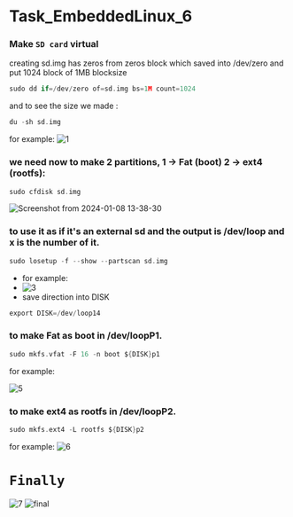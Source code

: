 # Task_EmbeddedLinux_6
### Make `SD card` virtual
creating sd.img has zeros from zeros block which saved into /dev/zero and put 1024 block of 1MB blocksize
```c
sudo dd if=/dev/zero of=sd.img bs=1M count=1024 
```
and to see the size we made :
```c
du -sh sd.img
```
for example:
![1](https://github.com/Emanmohamed291/Embedded-Linux/assets/109046357/87127d9f-566b-4340-a111-51dc00ff7816)


### we need now to make 2 partitions, 1 -> Fat (boot) 2 -> ext4 (rootfs):
```c
sudo cfdisk sd.img
```
![Screenshot from 2024-01-08 13-38-30](https://github.com/Emanmohamed291/Embedded-Linux/assets/109046357/be734cf6-931c-467e-b752-8c180971a7c7)

### to use it as if it's an external sd  and the output is /dev/loop<x> and x is the number of it.
```c
sudo losetup -f --show --partscan sd.img
```
- for example:
- ![3](https://github.com/Emanmohamed291/Embedded-Linux/assets/109046357/03a508f6-8b2d-45c8-84d1-99ae04f37fc4)
- save direction into DISK
```c
export DISK=/dev/loop14
```
### to make Fat as boot in /dev/loop<x>P1.
```c
sudo mkfs.vfat -F 16 -n boot ${DISK}p1
```
for example:

![5](https://github.com/Emanmohamed291/Embedded-Linux/assets/109046357/3a2caf56-1ccd-4d59-bdbd-9a519b0c6093)
### to make ext4 as rootfs in /dev/loop<x>P2.
```c
sudo mkfs.ext4 -L rootfs ${DISK}p2
```
for example:
![6](https://github.com/Emanmohamed291/Embedded-Linux/assets/109046357/bda8708e-184c-4a9c-aa4d-6a38d56cd657)

# `Finally`
![7](https://github.com/Emanmohamed291/Embedded-Linux/assets/109046357/65b1c94b-4ebc-448e-9300-a55ac3918985)
![final](https://github.com/Emanmohamed291/Embedded-Linux/assets/109046357/b7949a61-e9b9-46de-9ee6-a9683c16e178)


